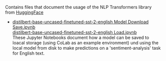 Contains files that document the usage of the NLP Transformers library from [HuggingFace](https://huggingface.co/transformers/quicktour.html#quick-tour)

- [distilbert-base-uncased-finetuned-sst-2-english Model Download Save.ipynb](distilbert_base_uncased_finetuned_sst_2_english_Model_Download_Save.ipynb)  
  [distilbert-base-uncased-finetuned-sst-2-english Load.ipynb](distilbert_base_uncased_finetuned_sst_2_english_Load.ipynb)  
  These Jupyter Notebooks document how a model can be saved to loacal storage (using CoLab as an example environment) und using the local model from disk to make predictions on a 'sentiment-analysis' task for English text.
